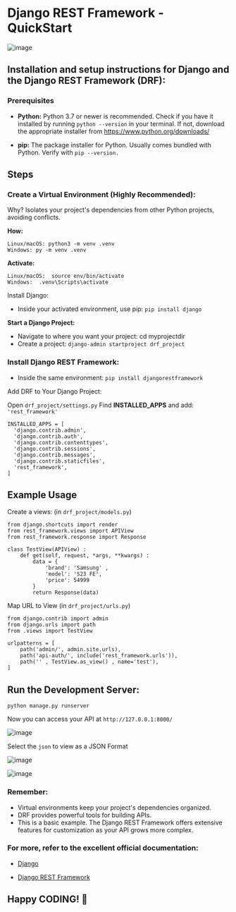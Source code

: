 # Django REST Framework - QuickStart 

![image](https://github.com/k3XD16/DRF-starter-app/assets/47003551/842c822a-10da-4974-abed-9146b5c0e010)


## Installation and setup instructions for Django and the Django REST Framework (DRF):

### Prerequisites


- **Python:** Python 3.7 or newer is recommended. Check if you have it installed by running `python --version` in your terminal. If not, download the appropriate installer from https://www.python.org/downloads/

- **pip:** The package installer for Python. Usually comes bundled with Python. Verify with `pip --version.`


## Steps

### Create a Virtual Environment (Highly Recommended):

Why? Isolates your project's dependencies from other Python projects, avoiding conflicts.

**How:**

```
Linux/macOS: python3 -m venv .venv
Windows: py -m venv .venv
```

**Activate:**

```
Linux/macOS:  source env/bin/activate
Windows:  .venv\Scripts\activate
```

Install Django:

- Inside your activated environment, use pip: `pip install django`

**Start a Django Project:**

- Navigate to where you want your project: cd myprojectdir
- Create a project: `django-admin startproject drf_project`
  
### Install Django REST Framework:

- Inside the same environment: `pip install djangorestframework`

Add DRF to Your Django Project:

Open `drf_project/settings.py`
Find **INSTALLED_APPS** and add: ` 'rest_framework' `


```
INSTALLED_APPS = [
  'django.contrib.admin',
  'django.contrib.auth',
  'django.contrib.contenttypes',
  'django.contrib.sessions',
  'django.contrib.messages',
  'django.contrib.staticfiles',
  'rest_framework',
]
```

## Example Usage

Create a views: (in `drf_project/models.py`)

```
from django.shortcuts import render
from rest_framework.views import APIView
from rest_framework.response import Response

class TestView(APIView) :
    def get(self, request, *args, **kwargs) :
        data = {
            'brand': 'Samsung' ,
            'model': 'S23 FE',
            'price': 54999
        }
        return Response(data)
```

Map URL to View (in `drf_project/urls.py`)

```
from django.contrib import admin
from django.urls import path
from .views import TestView

urlpatterns = [
    path('admin/', admin.site.urls),
    path('api-auth/', include('rest_framework.urls')),
    path('' , TestView.as_view() , name='test'),
]
```

## Run the Development Server:


`python manage.py runserver`

Now you can access your API at `http://127.0.0.1:8000/`

![image](https://github.com/k3XD16/DRF-starter-app/assets/47003551/1d6f98a6-ebcc-4fec-b842-5f72e186ee07)


Select the `json` to view as a JSON Format

![image](https://github.com/k3XD16/DRF-starter-app/assets/47003551/be10aa92-5419-48d5-8ed1-36f4a939278a)

![image](https://github.com/k3XD16/DRF-starter-app/assets/47003551/3112bcd8-8974-4373-9aac-e834027d2411)


### Remember:

- Virtual environments keep your project's dependencies organized.
- DRF provides powerful tools for building APIs.
- This is a basic example. The Django REST Framework offers extensive features for customization as your API grows more complex.


### For more, refer to the excellent official documentation:

-  [Django](https://www.djangoproject.com/)

-  [Django REST Framework](https://www.django-rest-framework.org/)



## Happy CODING! 🥳

